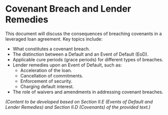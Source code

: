 # Covenant Breach and Lender Remedies

This document will discuss the consequences of breaching covenants in a leveraged loan agreement. Key topics include:

*   What constitutes a covenant breach.
*   The distinction between a Default and an Event of Default (EoD).
*   Applicable cure periods (grace periods) for different types of breaches.
*   Lender remedies upon an Event of Default, such as:
    *   Acceleration of the loan.
    *   Cancellation of commitments.
    *   Enforcement of security.
    *   Charging default interest.
*   The role of waivers and amendments in addressing covenant breaches.

*(Content to be developed based on Section II.E (Events of Default and Lender Remedies) and Section II.D (Covenants) of the provided text.)*
